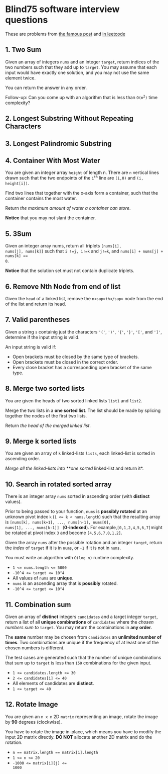 # Blind75 software interview questions

[post]: https://www.techinterviewhandbook.org/coding-interview-study-plan/
[leetcode]: https://leetcode.com/list/9pg1ipdh/

These are problems from [the famous post][post] and [in leetcode][leetcode]

## 1. Two Sum

Given an array of integers <code>nums</code> and an integer `target`,
return indices of the two numbers such that they add up to
<code>target</code>. You may assume that each input would have exactly one
solution, and you may not use the same element twice.

You can return the answer in any order.

Follow-up: Can you come up with an algorithm that is less than
<code>O(n<sup>2</sup>)</code> time complexity?

## 2. Longest Substring Without Repeating Characters

## 3. Longest Palindromic Substring

## 4. Container With Most Water

You are given an integer array <code>height</code> of length n. There are `n`
vertical lines drawn such that the two endpoints of the
<code>i<sup>th</sup></code> line are <code>(i,0)</code> and `(i, height[i])`.

Find two lines that together with the x-axis form a container, such that
the container contains the most water.

Return _the maximum amount of water a container can store_.

**Notice** that you may not slant the container.

## 5. 3Sum

Given an integer array nums, return all triplets
<code>[nums[i], nums[j], nums[k]]</code> such that <code>i !=j, i!=k</code>
and <code>j!=k</code>, and <code>nums[i] + nums[j] + nums[k] == 0</code>.

**Notice** that the solution set must not contain duplicate triplets.

## 6. Remove Nth Node from end of list

Given the <code>head</code> of a linked list, remove the `n<sup>th</sup>`
node from the end of the list and return its head.

## 7. Valid parentheses

Given a string <code>s</code> containig just the characters
<code>'('</code>, <code>')'</code>, <code>'{'</code>, <code>'}'</code>,
<code>'['</code>, and <code>']'</code>, determine if the input string is
valid.

An input string is valid if:

- Open brackets must be closed by the same type of brackets.
- Open brackets must be closed in the correct order.
- Every close bracket has a corresponding open bracket of the same type.

## 8. Merge two sorted lists

You are given the heads of two sorted linked lists <code>list1</code> and
<code>list2</code>.

Merge the two lists in a **one sorted list**. The list should be made by
splicing together the nodes of the first two lists.

Return _the head of the merged linked list_.

## 9. Merge k sorted lists

You are given an array of <code>k</code> linked-lists <code>lists</code>,
each linked-list is sorted in ascending order.

_Merge all the linked-lists into \*\*one sorted_ linked-list and return it\*.

## 10. Search in rotated sorted array

There is an integer array <code>nums</code> sorted in ascending order (with
**distinct** values).

Prior to being passed to your function, <code>nums</code> is **possibly
rotated** at an unknown pivot index <code>k</code>
(<code>1 <= k < nums.length</code>) such that the resulting array is
<code>[nums[k], nums[k+1], ..., nums[n-1], nums[0], nums[1], ..., nums[k-1]]
</code> (**0-indexed**). For example,<code>[0,1,2,4,5,6,7]</code>might be
rotated at pivot index <code>3</code> and become <code>[4,5,6,7,0,1,2]</code>.

Given the array <code>nums</code> after the possible rotation and an integer
<code>target</code>, return the _index_ of <code>target</code> if it is in
<code>nums</code>, or <code>-1</code> if it is not in <code>nums</code>.

You must write an algorithm with <code>O(log n)</code> runtime complexity.

- <code>1 <= nums.length <= 5000</code>
- <code>-10^4 <= target <= 10^4</code>
- All values of <code>nums</code> are **unique**.
- <code>nums</code> is an ascending array that is **possibly** rotated.
- <code>-10^4 <= target <= 10^4</code>

## 11. Combination sum

Given an array of **distinct** integers <code>candidates</code> and a target
integer <code>target</code>, return a list of all **unique combinations** of
<code>candidates</code> where the _chosen numbers sum to_ <code>target</code>.
You may return the combinations in **any order**.

The **same** number may be chosen from <code>candidates</code> an **unlimited
number of times**. Two combinations are unique if the frequency of at least one
of the chosen numbers is different.

The test cases are generated such that the number of unique combinations that
sum up to <code>target</code> is less than `150` combinations for the given
input.

- <code>1 <= candidates.length <= 30</code>
- <code>2 <= candidates[i] <= 40</code>
- All elements of candidates are **distinct**.
- <code>1 <= target <= 40</code>

## 12. Rotate Image

You are given an <code>n x n</code> 2D `matrix` representing an image, rotate
the image by **90** degrees (clockwise).

You have to rotate the image in-place, which means you have to modify the
input 2D matrix directly. **DO NOT** allocate another 2D matrix and do the
rotation.

- <code>n == matrix.length == matrix[i].length</code>
- <code>1 <= n <= 20</code>
- <code>-1000 <= matrix[i][j] <= 1000</code><!-- markdownlint-disable MD052 -->
